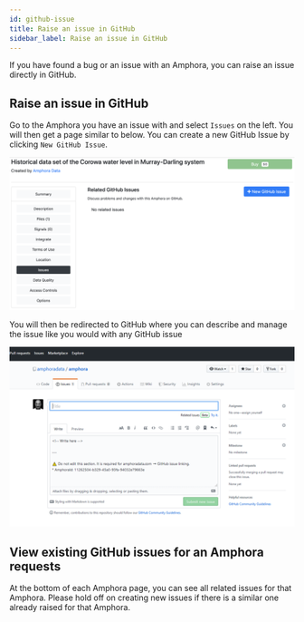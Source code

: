 ```yaml
---
id: github-issue
title: Raise an issue in GitHub
sidebar_label: Raise an issue in GitHub
---
```

If you have found a bug or an issue with an Amphora, you can raise an issue directly in GitHub.

## Raise an issue in GitHub

Go to the Amphora you have an issue with and select `Issues` on the left. You will then get a page similar to below. You can create a new GitHub Issue by clicking `New GitHub Issue`.

![Github issue](/img/screenshots/github-issue.PNG)


You will then be redirected to GitHub where you can describe and manage the issue like you would with any GitHub issue

![New issue](/img/screenshots/Issue-on-github.PNG)


## View existing GitHub issues for an Amphora requests

At the bottom of each Amphora page, you can see all related issues for that Amphora. Please hold off on creating new issues if there is a similar one already raised for that Amphora.
